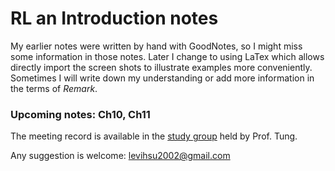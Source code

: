 # RL an Introduction notes
My earlier notes were written by hand with GoodNotes, so I might miss some information in those notes. Later I change to using LaTex which allows directly import the screen shots to illustrate examples more conveniently. Sometimes I will write down my understanding or add more information in the terms of *Remark*. 

### Upcoming notes: Ch10, Ch11

The meeting record is available in the [study group](https://sites.google.com/view/sntung/study-group?authuser=0) held by Prof. Tung.

Any suggestion is welcome: levihsu2002@gmail.com
